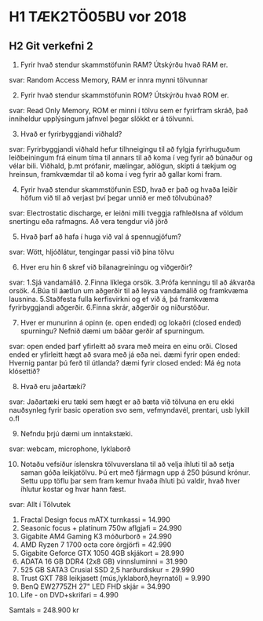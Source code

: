 # H1 TÆK2TÖ05BU vor 2018

## H2 Git verkefni 2

1. Fyrir hvað stendur skammstöfunin RAM? Útskýrðu hvað RAM er.

svar: Random Access Memory, RAM er innra mynni tölvunnar

2. Fyrir hvað stendur skammstöfunin ROM? Útskýrðu hvað ROM er.

svar: Read Only Memory, ROM er minni í tölvu sem er fyrirfram skráð, það inniheldur upplýsingum jafnvel þegar slökkt er á tölvunni.

3. Hvað er fyrirbyggjandi viðhald?

svar: Fyrirbyggjandi viðhald hefur tilhneigingu til að fylgja fyrirhuguðum leiðbeiningum frá einum tíma til annars til að koma í veg fyrir að búnaður og vélar bili.  Viðhald, þ.mt prófanir, mælingar, aðlögun, skipti á tækjum og hreinsun, framkvæmdar til að koma í veg fyrir að gallar komi fram. 

4. Fyrir hvað stendur skammstöfunin ESD, hvað er það og hvaða leiðir höfum við til að verjast því þegar unnið er með tölvubúnað?

svar: Electrostatic discharge, er leiðni milli tveggja rafhleðlsna af völdum snertingu eða rafmagns.  Að vera tengdur við jörð

5. Hvað þarf að hafa í huga við val á spennugjöfum?

svar: Wött, hljóðlátur, tengingar passi við þína tölvu

6. Hver eru hin 6 skref við bilanagreiningu og viðgerðir?

svar: 1.Sjá vandamálið. 2.Finna líklega orsök. 3.Prófa kenningu til að ákvarða orsök.  4.Búa til áætlun um aðgerðir til að leysa vandamálið og framkvæma lausnina. 5.Staðfesta fulla kerfisvirkni og ef við á, þá framkvæma fyrirbyggjandi aðgerðir.  6.Finna skrár, aðgerðir og niðurstöður.

7. Hver er munurinn á opinn (e. open ended) og lokaðri (closed ended) spurningu?
Nefnið dæmi um báðar gerðir af spurningum.

svar: open ended þarf yfirleitt að svara með meira en einu orði.  Closed ended er yfirleitt hægt að svara með já eða nei.
dæmi fyrir open ended: Hvernig pantar þú ferð til útlanda?
dæmi fyrir closed ended: Má ég nota klósettið?

8. Hvað eru jaðartæki?

svar: Jaðartæki eru tæki sem hægt er að bæta við tölvuna en eru ekki nauðsynleg fyrir basic operation svo sem, vefmyndavél, prentari, usb lykill o.fl

9. Nefndu þrjú dæmi um inntakstæki.

svar: webcam, microphone, lyklaborð

10. Notaðu vefsíður íslenskra tölvuverslana til að velja íhluti til að setja saman góða leikjatölvu. Þú ert með fjármagn upp á 250 þúsund krónur. Settu upp töflu þar sem fram kemur hvaða íhluti þú valdir, hvað hver íhlutur kostar og hvar hann fæst.

svar:
Allt í Tölvutek
1. Fractal Design focus mATX turnkassi = 14.990
2. Seasonic focus + platinum 750w aflgjafi = 24.990
3. Gigabite AM4 Gaming K3 móðurborð = 24.990
4. AMD Ryzen 7 1700 octa core örgjörfi = 42.990
5. Gigabite Geforce GTX 1050 4GB skjákort = 28.990
6. ADATA 16 GB DDR4 (2x8 GB) vinnsluminni = 31.990
7. 525 GB SATA3 Crusial SSD 2,5 harðurdiskur = 29.990
8. Trust GXT 788 leikjasett (mús,lyklaborð,heyrnatól) = 9.990
9. BenQ EW2775ZH 27" LED FHD skjár = 34.990
10. Life - on DVD+skrifari = 4.990

Samtals = 248.900 kr
